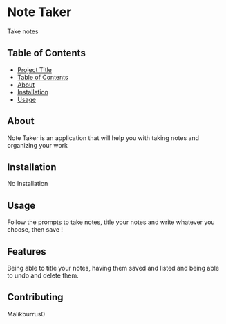 # Note Taker
Take notes
## Table of Contents

- [Project Title](#project-title)
- [Table of Contents](#table-of-contents)
- [About](#about)
- [Installation](#installation)
- [Usage](#usage)

## About
Note Taker is an application that will help you with taking notes and organizing your work
## Installation
No Installation

## Usage
Follow the prompts to take notes, title your notes and write whatever you choose, then save !
## Features
Being able to title your notes, having them saved and listed and being able to undo and delete them.
## Contributing
Malikburrus0

